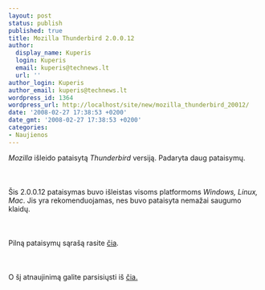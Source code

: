 ```yaml
---
layout: post
status: publish
published: true
title: Mozilla Thunderbird 2.0.0.12
author:
  display_name: Kuperis
  login: Kuperis
  email: kuperis@technews.lt
  url: ''
author_login: Kuperis
author_email: kuperis@technews.lt
wordpress_id: 1364
wordpress_url: http://localhost/site/new/mozilla_thunderbird_20012/
date: '2008-02-27 17:38:53 +0200'
date_gmt: '2008-02-27 17:38:53 +0200'
categories:
- Naujienos
---
```

<p><i>Mozilla</i> išleido pataisytą <i>Thunderbird</i> versiją. Padaryta daug pataisymų.<br />
<br><br />
<br>Šis 2.0.0.12 pataisymas buvo išleistas visoms platformoms <i>Windows, Linux, Mac</i>. Jis yra rekomenduojamas, nes buvo pataisyta nemažai saugumo klaidų.<br />
<br><br />
<br>Pilną pataisymų sąrašą rasite <a class="ns" href="http://www.mozilla-europe.org/lt/products/thunderbird/2.0.0.12/releasenotes/">čia</a>.<br />
<br><br />
<br>O šį atnaujinimą galite parsisiųsti iš <a class="ns" href="http://www.mozilla.com/en-US/thunderbird/all.html">čia.</a></p>
